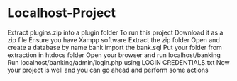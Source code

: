 # Localhost-Project

 Extract plugins.zip into a plugin folder
 To run this project
 Download it as a zip file
 Ensure you have Xampp software
 Extract the zip folder 
 Open and create a database by name bank
 import the bank.sql
Put your folder from extraction in htdocs folder
Open your browser and run localhost/banking
Run localhost/banking/admin/login.php using LOGIN CREDENTIALS.txt
 Now your project is well and you can go ahead and perform some actions
